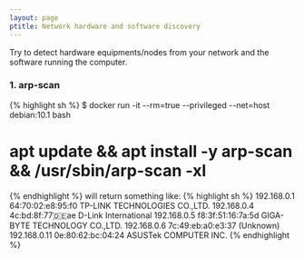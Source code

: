 ```yaml
---
layout: page
ptitle: Network hardware and software discovery
---
```


Try to detect hardware equipments/nodes from your network and the software running the computer.
### 1. arp-scan
{% highlight sh %}
$ docker run -it --rm=true --privileged --net=host debian:10.1 bash
# apt update && apt install -y arp-scan && /usr/sbin/arp-scan -xl
{% endhighlight %}
will return something like:
{% highlight sh %}
192.168.0.1    64:70:02:e8:95:f0	TP-LINK TECHNOLOGIES CO.,LTD.
192.168.0.4    4c:bd:8f:77:de:ae	D-Link International
192.168.0.5    f8:3f:51:16:7a:5d	GIGA-BYTE TECHNOLOGY CO.,LTD.
192.168.0.6    7c:49:eb:a0:e3:37	(Unknown)
192.168.0.11   0e:80:62:bc:04:24	ASUSTek COMPUTER INC.
{% endhighlight %}

